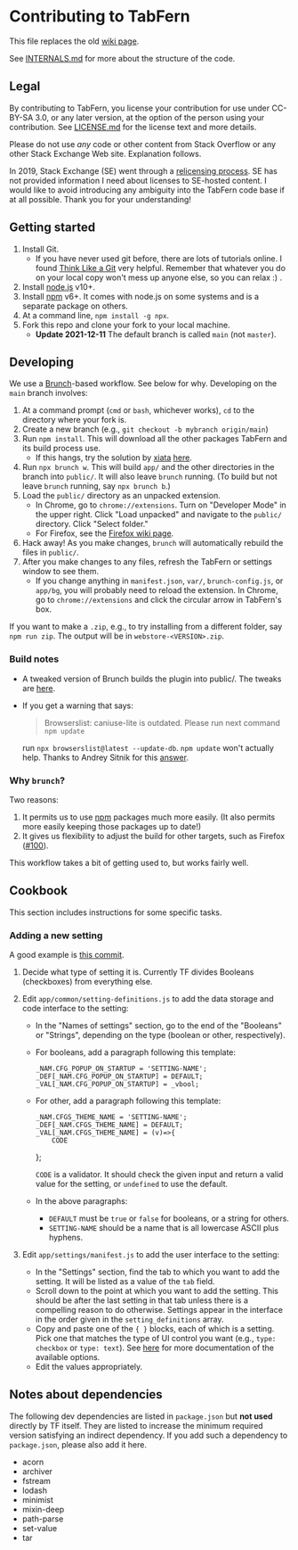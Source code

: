 # Contributing to TabFern

This file replaces the old
[wiki page](https://github.com/cxw42/TabFern/wiki/Hacking-on-TabFern).

See [INTERNALS.md](INTERNALS.md) for more about the structure of the code.

## Legal

By contributing to TabFern, you license your contribution for use under
CC-BY-SA 3.0, or any later version, at the option of the person using
your contribution.  See [LICENSE.md](LICENSE.md) for the license text
and more details.

Please do not use _any_ code or other content from
Stack Overflow or any other Stack Exchange Web site.  Explanation follows.

In 2019, Stack Exchange (SE) went through a
[relicensing process](https://meta.stackexchange.com/q/333615/274096).
SE has not provided information I need about licenses to SE-hosted
content.  I would like to avoid introducing any ambiguity into the TabFern code
base if at all possible.  Thank you for your understanding!

## Getting started

1. Install Git.
   - If you have never used git before, there are lots of tutorials online.  I
     found [Think Like a Git](http://think-like-a-git.net/) very helpful.
     Remember that whatever you do on your local copy won't mess up anyone
     else, so you can relax :) .
1. Install [node.js](https://nodejs.org/) v10+.
1. Install [npm](https://docs.npmjs.com/cli/v6) v6+.  It comes with node.js on
   some systems and is a separate package on others.
1. At a command line, `npm install -g npx`.
1. Fork this repo and clone your fork to your local machine.
   * **Update 2021-12-11** The default branch is called `main` (not `master`).

## Developing

We use a [Brunch](https://brunch.io/docs/getting-started)-based workflow.  See
below for why.  Developing on the `main` branch involves:

1. At a command prompt (`cmd` or `bash`, whichever works), `cd` to the
   directory where your fork is.
1. Create a new branch (e.g., `git checkout -b mybranch origin/main`)
1. Run `npm install`.  This will download all the other packages TabFern and
   its build process use.
   * If this hangs, try the solution by [xiata](https://github.com/xiata)
     [here](https://github.com/npm/cli/issues/1673#issue-678698649).
1. Run `npx brunch w`.  This will build `app/` and the other directories in the
   branch into `public/`.  It will also leave `brunch` running.  (To build but
   not leave `brunch` running, say `npx brunch b`.)
1. Load the `public/` directory as an unpacked extension.
   - In Chrome, go to `chrome://extensions`.  Turn on "Developer Mode" in the
     upper right.  Click "Load unpacked" and navigate to the `public/`
     directory.  Click "Select folder."
   - For Firefox, see the
     [Firefox wiki page](https://github.com/cxw42/TabFern/wiki/Developing-on-Firefox).
1. Hack away!  As you make changes, `brunch` will automatically rebuild the
   files in `public/`.
1. After you make changes to any files, refresh the TabFern or settings window
   to see them.
   - If you change anything in `manifest.json`, `var/`, `brunch-config.js`,
     or `app/bg`, you will probably need to reload the extension.  In Chrome,
     go to `chrome://extensions` and click the circular arrow in TabFern's box.

If you want to make a `.zip`, e.g., to try installing from a different folder,
say `npm run zip`.  The output will be in `webstore-<VERSION>.zip`.

### Build notes

- A tweaked version of Brunch builds the plugin into public/.
  The tweaks are [here](https://github.com/cxw42/brunch/tree/1527).

- If you get a warning that says:

  > Browserslist: caniuse-lite is outdated. Please run next command `npm update`

  run `npx browserslist@latest --update-db`.  `npm update` won't actually help.
  Thanks to Andrey Sitnik for this
  [answer](https://github.com/postcss/autoprefixer/issues/1184#issuecomment-456729370).

### Why `brunch`?

Two reasons:

1. It permits us to use [npm](https://www.npmjs.com/) packages much more
   easily.  (It also permits more easily keeping those packages up to date!)
1. It gives us flexibility to adjust the build for other targets, such as
   Firefox ([#100](https://github.com/cxw42/TabFern/issues/100)).

This workflow takes a bit of getting used to, but works fairly well.

## Cookbook

This section includes instructions for some specific tasks.

### Adding a new setting

A good example is [this commit](https://github.com/cxw42/TabFern/commit/3ac0f27415048ad86eb20626bed4859d70766a4d).

1. Decide what type of setting it is.  Currently TF divides
   Booleans (checkboxes) from everything else.

2. Edit `app/common/setting-definitions.js` to add the data storage
   and code interface to the setting:
   - In the "Names of settings" section, go to the end of the "Booleans"
     or "Strings", depending on the type (boolean or other, respectively).
   - For booleans, add a paragraph following this template:

         _NAM.CFG_POPUP_ON_STARTUP = 'SETTING-NAME';
         _DEF[_NAM.CFG_POPUP_ON_STARTUP] = DEFAULT;
         _VAL[_NAM.CFG_POPUP_ON_STARTUP] = _vbool;

   - For other, add a paragraph following this template:

         _NAM.CFGS_THEME_NAME = 'SETTING-NAME';
         _DEF[_NAM.CFGS_THEME_NAME] = DEFAULT;
         _VAL[_NAM.CFGS_THEME_NAME] = (v)=>{
             CODE
        };

     `CODE` is a validator.  It should check the given input and return a
     valid value for the setting, or `undefined` to use the default.

   - In the above paragraphs:
     - `DEFAULT` must be `true` or `false` for booleans, or a string for others.
     - `SETTING-NAME` should be a name that is all lowercase ASCII plus hyphens.

3. Edit `app/settings/manifest.js` to add the user interface to the setting:
   - In the "Settings" section, find the tab to which you want to add the
     setting.  It will be listed as a value of the `tab` field.
   - Scroll down to the point at which you want to add the setting.  This
     should be after the last setting in that tab unless there is a
     compelling reason to do otherwise.  Settings appear in the interface
     in the order given in the `setting_definitions` array.
   - Copy and paste one of the `{ }` blocks, each of which is a setting.
     Pick one that matches the type of UI control you want (e.g.,
     `type: checkbox` or `type: text`).  See [here](https://github.com/altryne/extensionizr/blob/a6ca3352b1d8b97fa4961209fd050ed7f8bd6e53/ext/src/options_custom/README.md)
     for more documentation of the available options.
   - Edit the values appropriately.

## Notes about dependencies

The following dev dependencies are listed in `package.json` but **not used**
directly by TF itself.  They are listed to increase the minimum required
version satisfying an indirect dependency.  If you add such a dependency to
`package.json`, please also add it here.

- acorn
- archiver
- fstream
- lodash
- minimist
- mixin-deep
- path-parse
- set-value
- tar
